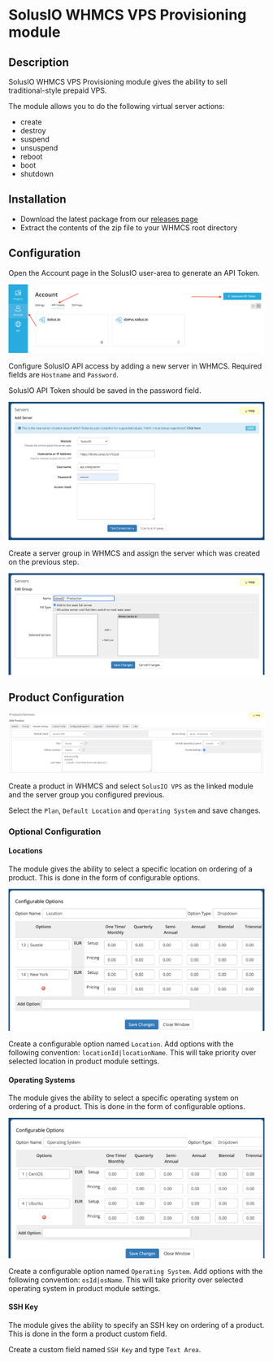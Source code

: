 # SolusIO WHMCS VPS Provisioning module

## Description

SolusIO WHMCS VPS Provisioning module gives the ability to sell traditional-style prepaid VPS.

The module allows you to do the following virtual server actions:

* create
* destroy
* suspend
* unsuspend
* reboot
* boot
* shutdown

## Installation

* Download the latest package from our [releases page](https://github.com/solusio/solusiovps/releases)
* Extract the contents of the zip file to your WHMCS root directory

## Configuration

Open the Account page in the SolusIO user-area to generate an API Token.

![Account](./docs/account.png)

Configure SolusIO API access by adding a new server in WHMCS. Required fields are `Hostname` and `Password`.

SolusIO API Token should be saved in the password field.

![Server](./docs/server.png)

Create a server group in WHMCS and assign the server which was created on the previous step.

![Server group](./docs/server-group.png)

## Product Configuration

![Product](./docs/product.png)

Create a product in WHMCS and select `SolusIO VPS` as the linked module and the server group you configured previous.

Select the `Plan`, `Default Location` and `Operating System` and save changes.

### Optional Configuration

#### Locations

The module gives the ability to select a specific location on ordering of a product. This is done in the form of configurable options.

![Location](./docs/option-location.png)

Create a configurable option named `Location`. Add options with the following convention: `locationId|locationName`. This will take priority over selected location in product module settings.

#### Operating Systems

The module gives the ability to select a specific operating system on ordering of a product. This is done in the form of configurable options.

![Operating System](./docs/option-os.png)

Create a configurable option named `Operating System`. Add options with the following convention: `osId|osName`. This will take priority over selected operating system in product module settings.

#### SSH Key

The module gives the ability to specify an SSH key on ordering of a product. This is done in the form a product custom field.

Create a custom field named `SSH Key` and type `Text Area`.
